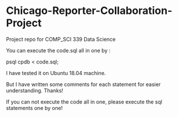 # Chicago-Reporter-Collaboration-Project
Project repo for COMP_SCI 339 Data Science

You can execute the code.sql all in one by :

psql cpdb < code.sql;

I have tested it on Ubuntu 18.04 machine.

But I have written some comments for each statement for easier understanding. Thanks!

If you can not execute the code all in one, please execute the sql statements one by one!
